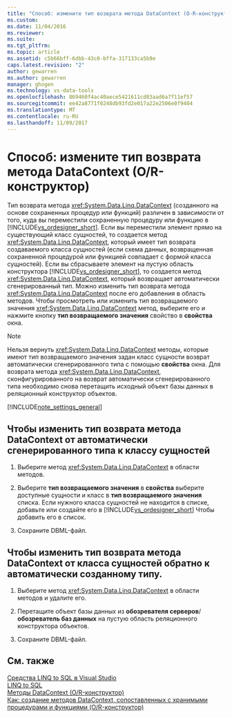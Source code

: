 ```yaml
---
title: "Способ: измените тип возврата метода DataContext (O-R-конструктор) | Документы Microsoft"
ms.custom: 
ms.date: 11/04/2016
ms.reviewer: 
ms.suite: 
ms.tgt_pltfrm: 
ms.topic: article
ms.assetid: c5b66bff-6dbb-43c0-bffa-317133ca5b9e
caps.latest.revision: "2"
author: gewarren
ms.author: gewarren
manager: ghogen
ms.technology: vs-data-tools
ms.openlocfilehash: 869460f4ac40aece5421611cd83aad6a7f11ef57
ms.sourcegitcommit: ee42a8771f0248db93fd2e017a22e2506e0f9404
ms.translationtype: MT
ms.contentlocale: ru-RU
ms.lasthandoff: 11/09/2017
---
```

# <a name="how-to-change-the-return-type-of-a-datacontext-method-or-designer"></a>Способ: измените тип возврата метода DataContext (O/R-конструктор)
Тип возврата метода <xref:System.Data.Linq.DataContext> (созданного на основе сохраненных процедур или функций) различен в зависимости от того, куда вы переместили сохраненную процедуру или функцию в [!INCLUDE[vs_ordesigner_short](../data-tools/includes/vs_ordesigner_short_md.md)]. Если вы переместили элемент прямо на существующий класс сущностей, то создается метод <xref:System.Data.Linq.DataContext>, который имеет тип возврата создаваемого класса сущностей (если схема данных, возвращенная сохраненной процедурой или функцией совпадает с формой класса сущностей). Если вы сбрасываете элемент на пустую область конструктора [!INCLUDE[vs_ordesigner_short](../data-tools/includes/vs_ordesigner_short_md.md)], то создается метод <xref:System.Data.Linq.DataContext>, который возвращает автоматически сгенерированный тип. Можно изменить тип возврата метода <xref:System.Data.Linq.DataContext> после его добавления в область методов. Чтобы просмотреть или изменить тип возвращаемого значения <xref:System.Data.Linq.DataContext> метод, выберите его и нажмите кнопку **тип возвращаемого значения** свойство в **свойства** окна.  
  
> [!NOTE]
>  Нельзя вернуть <xref:System.Data.Linq.DataContext> методы, которые имеют тип возвращаемого значения задан класс сущности возврат автоматически сгенерированного типа с помощью **свойства** окна. Для возврата метода <xref:System.Data.Linq.DataContext>, сконфигурированного на возврат автоматически сгенерированного типа необходимо снова перетащить исходный объект базы данных в реляционный конструктор объектов.  
  
[!INCLUDE[note_settings_general](../data-tools/includes/note_settings_general_md.md)]  
  
## <a name="to-change-the-return-type-of-a-datacontext-method-from-the-auto-generated-type-to-an-entity-class"></a>Чтобы изменить тип возврата метода DataContext от автоматически сгенерированного типа к классу сущностей  
  
1.  Выберите метод <xref:System.Data.Linq.DataContext> в области методов.  
  
2.  Выберите **тип возвращаемого значения** в **свойства** выберите доступные сущности и класс в **тип возвращаемого значения** списка. Если нужного класса сущностей не находится в списке, добавьте или создайте его в [!INCLUDE[vs_ordesigner_short](../data-tools/includes/vs_ordesigner_short_md.md)] Чтобы добавить его в список.  
  
3.  Сохраните DBML-файл.  
  
## <a name="to-change-the-return-type-of-a-datacontext-method-from-an-entity-class-back-to-the-auto-generated-type"></a>Чтобы изменить тип возврата метода DataContext от класса сущностей обратно к автоматически созданному типу.  
  
1.  Выберите метод <xref:System.Data.Linq.DataContext> в области методов и удалите его.  
  
2.  Перетащите объект базы данных из **обозревателя серверов**/**обозреватель баз данных** на пустую область реляционного конструктора объектов.  
  
3.  Сохраните DBML-файл.  
  
## <a name="see-also"></a>См. также
[Средства LINQ to SQL в Visual Studio](../data-tools/linq-to-sql-tools-in-visual-studio2.md)   
[LINQ to SQL](/dotnet/framework/data/adonet/sql/linq/index)   
[Методы DataContext (O/R-конструктор)](../data-tools/datacontext-methods-o-r-designer.md)   
[Как: создание методов DataContext, сопоставленных с хранимыми процедурами и функциями (O/R-конструктор)](../data-tools/how-to-create-datacontext-methods-mapped-to-stored-procedures-and-functions-o-r-designer.md)